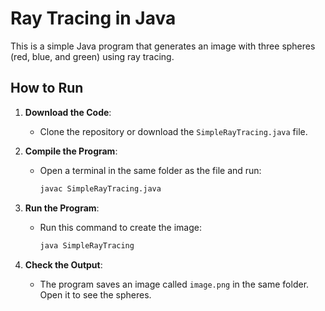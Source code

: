 # Ray Tracing in Java

This is a simple Java program that generates an image with three spheres (red, blue, and green) using ray tracing.

## How to Run
1. **Download the Code**:
   - Clone the repository or download the `SimpleRayTracing.java` file.

2. **Compile the Program**:
   - Open a terminal in the same folder as the file and run:
     ```bash
     javac SimpleRayTracing.java
     ```

3. **Run the Program**:
   - Run this command to create the image:
     ```bash
     java SimpleRayTracing
     ```

4. **Check the Output**:
   - The program saves an image called `image.png` in the same folder. Open it to see the spheres.
